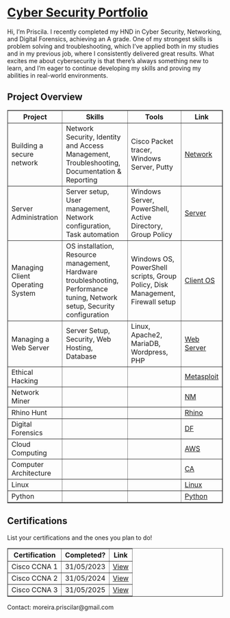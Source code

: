 <!DOCTYPE html>
<html>
<body>

<h1> <a href="www.linkedin.com/in/priscila-ribas-da-silva-89025a15a">Cyber Security Portfolio</a></h1>

<p>
    Hi, I’m Priscila. I recently completed my HND in Cyber Security, Networking, and Digital Forensics, achieving an A grade. One of my strongest skills is problem solving and troubleshooting, which I’ve applied both in my studies and in my previous job, where I consistently delivered great results. What excites me about cybersecurity is that there’s always something new to learn, and I’m eager to continue developing my skills and proving my abilities in real-world environments.
</p>

<h2>Project Overview</h2>
<table border="1">
    <tr>
        <th>Project</th>
        <th>Skills</th>
        <th>Tools</th>
        <th>Link</th>
    </tr>
    <tr>
        <td>Building a secure network</td>
        <td>Network Security, Identity and Access Management, Troubleshooting, Documentation & Reporting </td>
        <td>Cisco Packet tracer, Windows Server, Putty</td>
        <td><a href="https://github.com/prsilvaa/SecuringNetwork">Network</a></td>
    </tr>
  <tr>
        <td>Server Administration</td>
        <td>Server setup, User management, Network configuration, Task automation</td>
        <td>Windows Server, PowerShell, Active Directory, Group Policy</td>
        <td><a href="https://github.com/prsilvaa/Server_Administration/blob/main/README.md">Server</a></td>
    </tr>
  <tr>
        <td>Managing Client Operating System </td>
        <td>OS installation, Resource management, Hardware troubleshooting, Performance tuning, Network setup, Security configuration</td>
        <td>Windows OS, PowerShell scripts, Group Policy, Disk Management, Firewall setup</td>
        <td><a href="https://github.com/prsilvaa/client_operating_system/blob/main/README.md">Client OS</a></td>
    </tr>
  <tr>
        <td>Managing a Web Server</td>
        <td>Server Setup, Security, Web Hosting, Database</td>
        <td>Linux, Apache2, MariaDB, Wordpress, PHP</td>
        <td><a href="https://github.com/prsilvaa/web_server">Web Server</a></td>
    </tr>
  <tr>
        <td>Ethical Hacking</td>
        <td></td>
        <td></td>
        <td><a href="#">Metasploit</a></td>
    </tr>
  <tr>
        <td>Network Miner</td>
        <td></td>
        <td></td>
        <td><a href="#">NM</a></td>
    </tr>
  <tr>
        <td>Rhino Hunt</td>
        <td></td>
        <td></td>
        <td><a href="#">Rhino</a></td>
    </tr>
  <tr>
        <td>Digital Forensics </td>
        <td></td>
        <td></td>
        <td><a href="#">DF</a></td>
    </tr>
    <tr>
        <td>Cloud Computing</td>
        <td></td>
        <td></td>
        <td><a href="#">AWS</a></td>
    </tr>
  <tr>
        <td>Computer Architecture </td>
        <td></td>
        <td></td>
        <td><a href="#">CA</a></td>
    </tr>
  
  <tr>
        <td>Linux</td>
        <td></td>
        <td></td>
        <td><a href="#">Linux</a></td>
    </tr>
  <tr>
        <td>Python</td>
        <td></td>
        <td></td>
        <td><a href="#">Python</a></td>
    </tr>
</table>

<h2>Certifications</h2>
<p>List your certifications and the ones you plan to do!</p>
<table border="1">
    <tr>
        <th>Certification</th>
        <th>Completed?</th>
        <th>Link</th>
    </tr>
    <tr>
        <td>Cisco CCNA 1</td>
        <td>31/05/2023 </td>
        <td><a href="#">View</a></td>
    </tr>
  <tr>
        <td>Cisco CCNA 2</td>
        <td>31/05/2024 </td>
        <td><a href="#">View</a></td>
    </tr>
  <tr>
        <td>Cisco CCNA 3</td>
        <td>31/05/2025 </td>
        <td><a href="#">View</a></td>
    </tr>
</table>

<p>Contact: moreira.priscilar@gmail.com</p>

</body>
</html>
